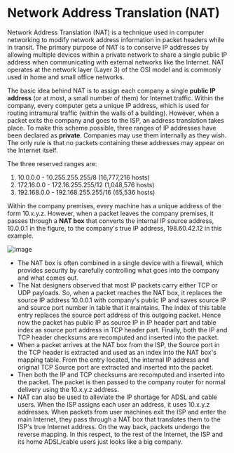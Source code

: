 # Network Address Translation (NAT)
Network Address Translation (NAT) is a technique used in computer networking to modify network address information in packet headers while in transit. The primary purpose of NAT is to conserve IP addresses by allowing multiple devices within a private network to share a single public IP address when communicating with external networks like the Internet. NAT operates at the network layer (Layer 3) of the OSI model and is commonly used in home and small office networks.

The basic idea behind NAT is to assign each company a single **public IP address** (or at most, a small number of them) for Internet traffic. Within the company, every computer gets a unique IP address, which is used for routing intramural traffic (within the walls of a building). However, when a packet exits the company and goes to the ISP, an address translation takes place. To make this scheme possible, three ranges of IP addresses have been declared as **private**. Companies may use them internally as they wish. The only rule is that no packets containing these addresses may appear on the Internet itself.

The three reserved ranges are:
1. 10.0.0.0 - 10.255.255.255/8 (16,777,216 hosts)
2. 172.16.0.0 - 172.16.255.255/12 (1,048,576 hosts)
3. 192.168.0.0 - 192.168.255.255/16 (65,536 hosts)

Within the company premises, every machine has a unique address of the form 10.x.y.z. However, when a packet leaves the company premises, it passes through a **NAT box** that converts the internal IP source address, 10.0.0.1 in the figure, to the company's true IP address, 198.60.42.12 in this example.

  ![image](https://github.com/anubhav7747/Notes/assets/77168708/974bcc95-8000-4d93-9af6-dd782b805f76)

- The NAT box is often combined in a single device with a firewall, which provides security by carefully controlling what goes into the company and what comes out.
- The Nat designers observed that most IP packets carry either TCP or UDP payloads. So, when a packet reaches the NAT box, it replaces the source IP address 10.0.0.1 with company's public IP and saves source IP and source port number in table that it  maintains. The index of this table entry replaces the source port address of this outgoing packet. Hence now the packet has public IP as source IP in IP header part and table index as source port address in TCP header part. Finally, both the IP and TCP header checksums are recomputed and inserted into the packet.
- When a packet arrives at the NAT box from the ISP, the Source port in the TCP header is extracted and used as an index into the NAT box's mapping table. From the entry located, the internal IP address and original TCP Source port are extracted and inserted into the packet.
- Then both the IP and TCP checksums are recomputed and inserted into the packet. The packet is then passed to the company router for normal delivery using the 10.x.y.z address.
- NAT can also be used to alleviate the IP shortage for ADSL and cable users. When the ISP assigns each user an address, it uses 10.x.y.z addresses. When packets from user machines exit the ISP and enter the main Internet, they pass through a NAT box that translates them to the ISP's true Internet address. On the way back, packets undergo the reverse mapping. In this respect, to the rest of the Internet, the ISP and its home ADSL/cable users just looks like a big company.




